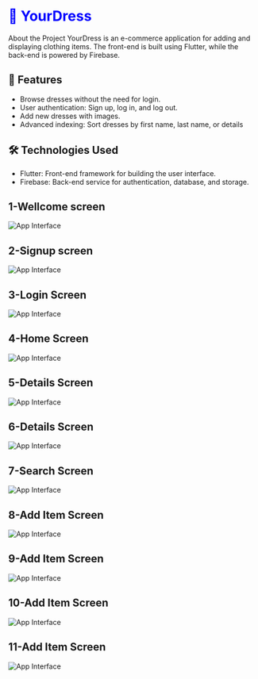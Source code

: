 <h1 style="color:blue; font-weight:bold;">🌟 YourDress</h1>
 About the Project
YourDress is an e-commerce application for adding and displaying clothing items. The front-end is built using Flutter, while the back-end is powered by Firebase.


## 🚀 Features
- Browse dresses without the need for login.
- User authentication: Sign up, log in, and log out.
- Add new dresses with images.
- Advanced indexing: Sort dresses by first name, last name, or details

## 🛠️ Technologies Used
- Flutter: Front-end framework for building the user interface.  
- Firebase: Back-end service for authentication, database, and storage.  

## 1-Wellcome screen  
![App Interface](https://github.com/AhmadAmmar2022/YourDress/blob/master/Screenshots-YourDress/Welcome%20Screen.png)


   
## 2-Signup screen  
![App Interface](https://github.com/AhmadAmmar2022/YourDress/blob/master/Screenshots-YourDress/Signup.png)


## 3-Login Screen  


![App Interface](https://github.com/AhmadAmmar2022/YourDress/blob/master/Screenshots-YourDress/Login.png)

## 4-Home Screen  
![App Interface](https://github.com/AhmadAmmar2022/YourDress/blob/master/Screenshots-YourDress/Search%20Screen.png)


## 5-Details Screen 

![App Interface](https://github.com/AhmadAmmar2022/YourDress/blob/master/Screenshots-YourDress/Product%20Details%20Screen.png)


## 6-Details Screen 
![App Interface](https://github.com/AhmadAmmar2022/YourDress/blob/master/Screenshots-YourDress/Contact%20Details%20Screen.png)


## 7-Search Screen 

![App Interface](https://github.com/AhmadAmmar2022/YourDress/blob/master/Screenshots-YourDress/Search%20%20Screen.png)



## 8-Add Item Screen

![App Interface](https://github.com/AhmadAmmar2022/YourDress/blob/master/Screenshots-YourDress/Add%20Images%20Screen.png)

## 9-Add Item Screen


![App Interface](https://github.com/AhmadAmmar2022/YourDress/blob/master/Screenshots-YourDress/Add%20Images%20%20Screen.png)

## 10-Add Item Screen

![App Interface](https://github.com/AhmadAmmar2022/YourDress/blob/master/Screenshots-YourDress/Add%20%20Images%20Screen.png)

## 11-Add Item Screen
![App Interface](https://github.com/AhmadAmmar2022/YourDress/blob/master/Screenshots-YourDress/Profile%20Screen.png)

